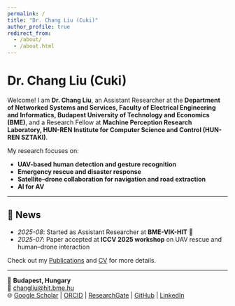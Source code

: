 ```yaml
---
permalink: /
title: "Dr. Chang Liu (Cuki)"
author_profile: true
redirect_from: 
  - /about/
  - /about.html
---
```


# Dr. Chang Liu (Cuki)

Welcome! I am **Dr. Chang Liu**, an Assistant Researcher at the **Department of Networked Systems and Services, Faculty of Electrical Engineering and Informatics, Budapest University of Technology and Economics (BME)**, and a Research Fellow at **Machine Perception Research Laboratory, HUN-REN Institute for Computer Science and Control (HUN-REN SZTAKI)**.

My research focuses on:  
- **UAV-based human detection and gesture recognition**  
- **Emergency rescue and disaster response**  
- **Satellite–drone collaboration for navigation and road extraction**  
- **AI for AV**

---

## 🔹 News
- *2025-08*: Started as Assistant Researcher at **BME-VIK-HIT** 🎉  
- *2025-07*: Paper accepted at **ICCV 2025 workshop** on UAV rescue and human–drone interaction  

Check out my [Publications](/publications/) and [CV](/files/CV.pdf) for more details.

---

📍 **Budapest, Hungary**  
📧 [changliu@hit.bme.hu](mailto:changliu@hit.bme.hu)  
🌐 [Google Scholar]([https://scholar.google.com/citations?user=PS_CX0AAAAAJ](https://scholar.google.com.hk/citations?user=-azXsEwAAAAJ&hl=en)) | [ORCID]([(https://orcid.org/0000-0001-6610-5348)]) | [ResearchGate]((https://www.researchgate.net/profile/Chang-Liu-367)) | [GitHub](https://github.com/ChangLiu-bp) | [LinkedIn](https://www.linkedin.com/in/dr-chang-liu-9305a7180/)
